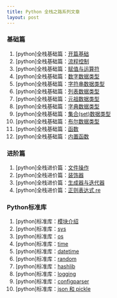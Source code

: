 ```yaml
---
title: Python 全栈之路系列文章
layout: post
---
```


### 基础篇

1. [python]全栈基础篇：[开篇基础]({{site.baseurl}}/2017/05/03/python-basics)
2. [python]全栈基础篇：[流程控制]({{site.baseurl}}/2017/05/03/python-flowcContort)
3. [python]全栈基础篇：[赋值与运算符]({{site.baseurl}}/2017/05/03/python-assignment-and-operator)
4. [python]全栈基础篇：[数字数据类型]({{site.baseurl}}/2017/05/03/python-digital-data-type)
5. [python]全栈基础篇：[字符串数据类型]({{site.baseurl}}/2017/05/07/python-string-data-type)
6. [python]全栈基础篇：[列表数据类型]({{site.baseurl}}/2017/05/05/python-list-data-type)
7. [python]全栈基础篇：[元祖数据类型]({{site.baseurl}}/2017/05/03/python-tuple-data-type)
8. [python]全栈基础篇：[字典数据类型]({{site.baseurl}}/2017/05/03/python-dict-data-type)
9. [python]全栈基础篇：[集合(set)数据类型]({{site.baseurl}}/2017/05/03/python-set-data-type)
10. [python]全栈基础篇：[布尔数据类型]({{site.baseurl}}/2017/05/03/python-bool-data-type)
11. [python]全栈基础篇：[函数]({{site.baseurl}}/2017/05/07/python-function)
12. [python]全栈基础篇：[内置函数]({{site.baseurl}}/2017/05/09/python-built-in-function)

### 进阶篇

1. [python]全栈进价篇：[文件操作]({{site.baseurl}}/2017/05/05/python-file-operation)
2. [python]全栈进价篇：[装饰器]({{site.baseurl}}/2017/05/09/python-decorator)
3. [python]全栈进价篇：[生成器与迭代器]({{site.baseurl}}/2017/05/10/python-generator-and-iterator)
4. [python]全栈进价篇：[正则表达式 re]({{site.baseurl}}/2017/05/15/python-module-re)

### Python标准库

1. [python]标准库：[模块介绍]({{site.baseurl}}/2017/05/15/python-module)
2. [python]标准库：[sys]({{site.baseurl}}/2017/05/13/python-module-sys)
3. [python]标准库：[os]({{site.baseurl}}/2017/05/13/python-module-os)
4. [python]标准库：[time]({{site.baseurl}}/2017/05/10/python-module-time)
5. [python]标准库：[datetime]({{site.baseurl}}/2017/05/10/python-module-datetime)
6. [python]标准库：[random]({{site.baseurl}}/2017/05/10/python-module-random)
7. [python]标准库：[hashlib]({{site.baseurl}}/2017/05/13/python-module-hashlib)
8. [python]标准库：[logging]({{site.baseurl}}/2017/05/15/python-module-logging)
9. [python]标准库：[configparser]({{site.baseurl}}/2017/05/15/python-module-configparser)
10. [python]标准库：[json 和 pickle]({{site.baseurl}}/2017/05/15/python-module-json-and-pickle)
